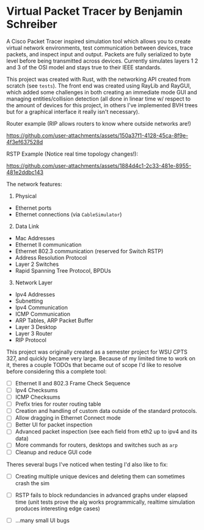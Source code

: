 # Virtual Packet Tracer by Benjamin Schreiber

A Cisco Packet Tracer inspired simulation tool which allows you to create virtual network environments, test communication between devices, trace packets, and inspect input and output.
Packets are fully serialized to byte level before being transmitted across devices. Currently simulates layers 1 2 and 3 of the OSI model and stays true to their IEEE standards.

This project was created with Rust, with the networking API created from scratch (see `tests`). The front end was created using RayLib and RayGUI, which added some challenges
in both creating an immediate mode GUI and managing entities/collision detection (all done in linear time w/ respect to the amount of devices for this project, in others I've implemented BVH trees but for a graphical interface it really isn't necessary).

Router example (RIP allows routers to know where outside networks are!)

https://github.com/user-attachments/assets/150a37f1-4128-45ca-8f9e-4f3ef637528d

RSTP Example (Notice real time topology changes!):

https://github.com/user-attachments/assets/1884d4c1-2c33-481e-8955-481e2ddbc143



The network features:

1. Physical
- Ethernet ports
- Ethernet connections (via `CableSimulator`)

2. Data Link
- Mac Addresses
- Ethernet II communication
- Ethernet 802.3 communication (reserved for Switch RSTP)
- Address Resolution Protocol
- Layer 2 Switches
- Rapid Spanning Tree Protocol, BPDUs

3. Network Layer
- Ipv4 Addresses
- Subnetting
- Ipv4 Communication
- ICMP Communication
- ARP Tables, ARP Packet Buffer
- Layer 3 Desktop
- Layer 3 Router
- RIP Protocol

This project was originally created as a semester project for WSU CPTS 327, and quickly became very large. Because of my limited time to work on it, theres a couple TODOs that became out of scope I'd like to resolve before considering this a complete tool:
- [ ] Ethernet II and 802.3 Frame Check Sequence
- [ ] Ipv4 Checksums
- [ ] ICMP Checksums
- [ ] Prefix tries for router routing table
- [ ] Creation and handling of custom data outside of the standard protocols.
- [ ] Allow dragging in Ethernet Connect mode
- [ ] Better UI for packet inspection
- [ ] Advanced packet inspection (see each field from eth2 up to ipv4 and its data)
- [ ] More commands for routers, desktops and switches such as `arp`
- [ ] Cleanup and reduce GUI code

Theres several bugs I've noticed when testing I'd also like to fix:
- [ ] Creating multiple unique devices and deleting them can sometimes crash the sim
- [ ] RSTP fails to block redundancies in advanced graphs under elapsed time (unit tests prove the alg works programmically, realtime simulation produces interesting edge cases)
- [ ] ...many small UI bugs




